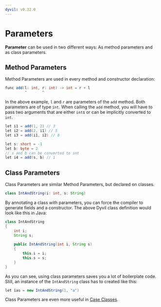 ```yaml
---
dyvil: v0.32.0
---
```


# Parameters

**Parameter** can be used in two different ways: As method parameters and as class parameters.

## Method Parameters

Method Parameters are used in every method and constructor declaration:

```java
func add(l: int, r: int) -> int = r + l
         ^       ^
```

In the above example, `l` and `r` are parameters of the `add` method. Both parameters are of type `int`. When calling the `add` method, you will have to pass two arguments that are either `int`s or can be implicitly converted to `int`.

```java
let i1 = add(1, 2) // 3
let i2 = add(2, i1) // 5
let i3 = add(i1, i2) // 8

let s: short = -1
let b: byte = 2
// s and b can be converted to int
let i4 = add(s, b) // 1
```

## Class Parameters

Class Parameters are similar Method Parameters, but declared on classes.

```java
class IntAndString(i: int, s: String)
```

By annotating a class with parameters, you can force the compiler to generate fields and a constructor. The above Dyvil class definition would look like this in Java:

```java
class IntAndString
{
    int i;
    String s;
    
    public IntAndString(int i, String s)
    {
        this.i = i;
        this.s = s;
    }
}
```

As you can see, using class parameters saves you a lot of boilerplate code. Still, an instance of the `IntAndString` class has to created like this:

```java
let ias = new IntAndString(1, "a")
```

Class Parameters are even more useful in [Case Classes](classes/case-classes.md).
